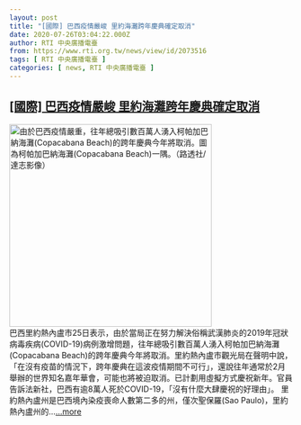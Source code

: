 ```yaml
---
layout: post
title: "[國際] 巴西疫情嚴峻 里約海灘跨年慶典確定取消"
date: 2020-07-26T03:04:22.000Z
author: RTI 中央廣播電臺
from: https://www.rti.org.tw/news/view/id/2073516
tags: [ RTI 中央廣播電臺 ]
categories: [ news, RTI 中央廣播電臺 ]
---
```

<!--1595732662000-->
[[國際] 巴西疫情嚴峻 里約海灘跨年慶典確定取消](https://www.rti.org.tw/news/view/id/2073516)
------

<div>
<img src="https://static.rti.org.tw/assets/thumbnails/2020/07/26/aed784911ca333e192c2cd9eada26a61.JPG" width="360" alt="由於巴西疫情嚴重，往年總吸引數百萬人湧入柯帕加巴納海灘(Copacabana Beach)的跨年慶典今年將取消。圖為柯帕加巴納海灘(Copacabana Beach)一隅。（路透社/達志影像）" title="由於巴西疫情嚴重，往年總吸引數百萬人湧入柯帕加巴納海灘(Copacabana Beach)的跨年慶典今年將取消。圖為柯帕加巴納海灘(Copacabana Beach)一隅。（路透社/達志影像）"><br>巴西里約熱內盧市25日表示，由於當局正在努力解決俗稱武漢肺炎的2019年冠狀病毒疾病(COVID-19)病例激增問題，往年總吸引數百萬人湧入柯帕加巴納海灘(Copacabana Beach)的跨年慶典今年將取消。里約熱內盧市觀光局在聲明中說，「在沒有疫苗的情況下，跨年慶典在這波疫情期間不可行」，還說往年通常於2月舉辦的世界知名嘉年華會，可能也將被迫取消。已計劃用虛擬方式慶祝新年。官員告訴法新社，巴西有逾8萬人死於COVID-19，「沒有什麼大肆慶祝的好理由」。 里約熱內盧州是巴西境內染疫喪命人數第二多的州，僅次聖保羅(Sao Paulo)，里約熱內盧州的...<a target="_blank" href="https://www.rti.org.tw/news/view/id/2073516">...more</a>
</div>
